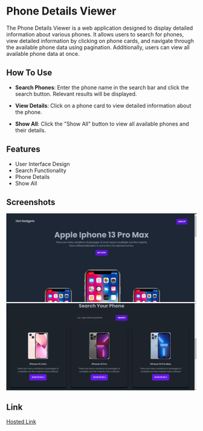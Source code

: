 # Phone Details Viewer

The Phone Details Viewer is a web application designed to display detailed information about various phones. It allows users to search for phones, view detailed information by clicking on phone cards, and navigate through the available phone data using pagination. Additionally, users can view all available phone data at once.

## How To Use

- **Search Phones**: Enter the phone name in the search bar and click the search button. Relevant results will be displayed.

- **View Details**: Click on a phone card to view detailed information about the phone.

- **Show All**: Click the "Show All" button to view all available phones and their details.

## Features

- User Interface Design
- Search Functionality
- Phone Details
- Show All

## Screenshots

<img width="1276" alt="Screenshot 2024-06-02 at 2 08 19 AM" src="https://github.com/varunarora137/js_assignments/blob/main/phone_hunting/screenshots/Screenshot%202024-06-05%20153933.png">

<img width="1276" alt="Screenshot 2024-06-02 at 2 08 19 AM" src="https://github.com/varunarora137/js_assignments/blob/main/phone_hunting/screenshots/Screenshot%202024-06-05%20154000.png">

## Link

[Hosted Link](https://varunarora137.github.io/js_assignments/phone_hunting/index.html)
